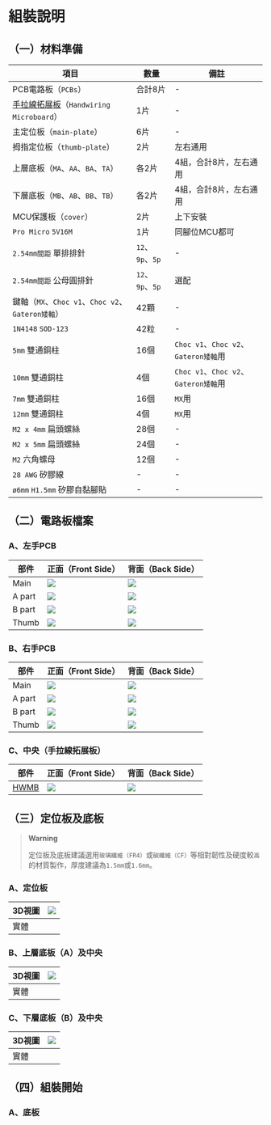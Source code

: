 # 組裝說明

## （一）材料準備

|項目|數量|備註|
| -- | -- | -- |
|PCB電路板（`PCBs`）|合計8片|-|
|[手拉線拓展板](https://github.com/DreaM117er/Handwiring-Microboard)（`Handwiring Microboard`）|1片|-|
|主定位板（`main-plate`）|6片|-|
|拇指定位板（`thumb-plate`）|2片|左右通用|
|上層底板（`MA`、`AA`、`BA`、`TA`）|各2片|4組，合計8片，左右通用|
|下層底板（`MB`、`AB`、`BB`、`TB`）|各2片|4組，合計8片，左右通用|
|MCU保護板（`cover`）|2片|上下安裝|
|`Pro Micro` `5V16M`|1片|同腳位MCU都可|
|`2.54mm間距` 單排排針|`12`、`9p`、`5p`|-|
|`2.54mm間距` 公母圓排針|`12`、`9p`、`5p`|選配|
|鍵軸（`MX`、`Choc v1`、`Choc v2`、`Gateron矮軸`）|42顆|-|
|`1N4148` `SOD-123`|42粒|-|
|`5mm` 雙通銅柱|16個|`Choc v1`、`Choc v2`、`Gateron矮軸`用|
|`10mm` 雙通銅柱|4個|`Choc v1`、`Choc v2`、`Gateron矮軸`用|
|`7mm` 雙通銅柱|16個|`MX`用|
|`12mm` 雙通銅柱|4個|`MX`用|
|`M2 x 4mm` 扁頭螺絲|28個|-|
|`M2 x 5mm` 扁頭螺絲|24個|-|
|`M2` 六角螺母|12個|-|
|`28 AWG` 矽膠線|-|-|
|`ø6mm` `H1.5mm` 矽膠自黏腳貼|-|-|

## （二）電路板檔案

### A、左手PCB

|部件|正面（Front Side）|背面（Back Side）|
| -- | -- | -- |
|Main|![](pic/LM-F.png)|![](pic/LM-B.png)|
|A part|![](pic/LA-F.png)|![](pic/LA-B.png)|
|B part|![](pic/LB-F.png)|![](pic/LB-B.png)|
|Thumb|![](pic/LT-F.png)|![](pic/LT-B.png)|

### B、右手PCB

|部件|正面（Front Side）|背面（Back Side）|
| -- | -- | -- |
|Main|![](pic/RM-F.png)|![](pic/RM-B.png)|
|A part|![](pic/RA-F.png)|![](pic/RA-B.png)|
|B part|![](pic/RB-F.png)|![](pic/RB-B.png)|
|Thumb|![](pic/RT-F.png)|![](pic/RT-B.png)|

### C、中央（手拉線拓展板）

|部件|正面（Front Side）|背面（Back Side）|
| -- | -- | -- |
|[HWMB](https://github.com/DreaM117er/Handwiring-Microboard)|![](pic/FS.png)|![](pic/BS.png)|


## （三）定位板及底板

> **Warning**
>
> 定位板及底板建議選用`玻璃纖維（FR4）`或`碳纖維（CF）`等相對韌性及硬度較`高`的材質製作，厚度建議為`1.5mm`或`1.6mm`。

### A、定位板

|3D視圖| ![](pic/3d-plate.png) |
| -- | -- | 
| 實體 |  | 

### B、上層底板（A）及中央

|3D視圖| ![](pic/3d-A.png) |
| -- | -- | 
| 實體 |  | 

### C、下層底板（B）及中央

|3D視圖| ![](pic/3d-B.png) |
| -- | -- | 
| 實體 |  | 

## （四）組裝開始

### A、底板
